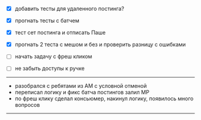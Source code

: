 - [x] добавить тесты для удаленного постинга? 
- [x] прогнать тесты с батчем
- [x] тест сет постинга и отписать Паше
- [x] прогнать 2 теста с мешом и без и проверить разницу с ошибками
- [ ] начать задачу с фреш кликом
- [ ] не забыть доступы к ручке


---
- разобрался с ребятами из АМ с условной отменой
- переписал логику и фикс батча постингов залил МР
- по фреш клику сделал консьюмер, накинул логику, появилось много вопросов


--- 
